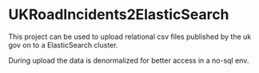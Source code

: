# UKRoadIncidents2ElasticSearch

This project can be used to upload relational csv files published by the uk gov on to a ElasticSearch cluster. 

During upload the data is denormalized for better access in a no-sql env.
